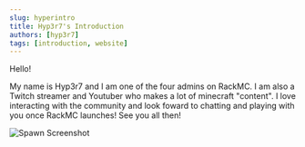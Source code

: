 ```yaml
---
slug: hyperintro
title: Hyp3r7's Introduction
authors: [hyp3r7]
tags: [introduction, website]
---
```


Hello!

My name is Hyp3r7 and I am one of the four admins on RackMC. I am also a Twitch streamer and Youtuber who makes a lot of minecraft "content". I love interacting with the community and look foward to chatting and playing with you once RackMC launches! See you all then!

![Spawn Screenshot](./2021-12-05_00.36.51.png)
